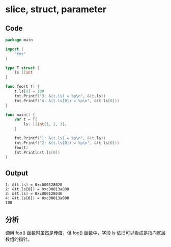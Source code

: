 # slice, struct, parameter

## Code
```go
package main

import (
	"fmt"
)

type T struct {
	ls []int
}

func foo(t T) {
	t.ls[0] = 100
	fmt.Printf("3: &(t.ls) = %p\n", &(t.ls))
	fmt.Printf("4: &(t.ls[0]) = %p\n", &(t.ls[0]))
}

func main() {
	var t = T{
		ls: []int{1, 2, 3},
	}

	fmt.Printf("1: &(t.ls) = %p\n", &(t.ls))
	fmt.Printf("2: &(t.ls[0]) = %p\n", &(t.ls[0]))
	foo(t)
	fmt.Println(t.ls[0])
}
```

## Output
```
1: &(t.ls) = 0xc000128020
2: &(t.ls[0]) = 0xc00013a000
3: &(t.ls) = 0xc000128040
4: &(t.ls[0]) = 0xc00013a000
100
```

## 分析
调用 foo() 函数时虽然是传值，但 foo() 函数中，字段 ls 依旧可以看成是指向底层数组的指针。